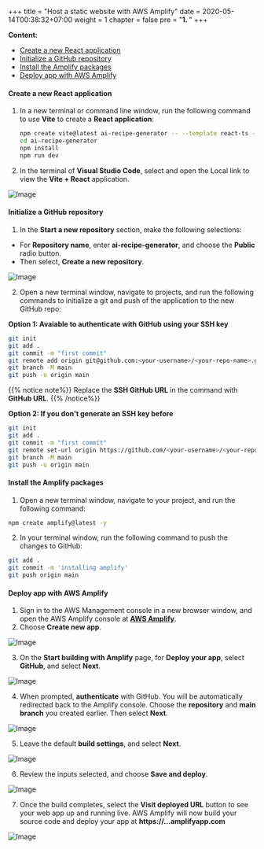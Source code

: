 +++
title = "Host a static website with AWS Amplify"
date = 2020-05-14T00:38:32+07:00
weight = 1
chapter = false
pre = "<b>1. </b>"
+++


**Content:**
- [Create a new React application](#create-a-new-react-application)
- [Initialize a GitHub repository](#initialize-a-github-repository)
- [Install the Amplify packages](#install-the-amplify-packages)
- [Deploy app with AWS Amplify](#deploy-app-with-aws-amplify)

#### Create a new React application

1. In a new terminal or command line window, run the following command to use **Vite** to create a **React application**:
   ```bash 
   npm create vite@latest ai-recipe-generator -- --template react-ts -y
   cd ai-recipe-generator
   npm install
   npm run dev
   ```
2. In the terminal of **Visual Studio Code**, select and open the Local link to view the **Vite + React** application.

![Image](https://deved-images.nyc3.cdn.digitaloceanspaces.com/CART-69046/gkoFYDe.png?width=30pc)


#### Initialize a GitHub repository

1. In the **Start a new repository** section, make the following selections:

- For **Repository name**, enter **ai-recipe-generator**, and choose the **Public** radio button.
- Then select, **Create a new repository**.

![Image](/images/1-host-a-static-website/repogithub.png?width=20pc)

2. Open a new terminal window, navigate to projects, and run the following commands to initialize a git and push of the application to the new GitHub repo:


**Option 1: Avaiable to authenticate with GitHub using your SSH key**

```bash
git init
git add .
git commit -m "first commit"
git remote add origin git@github.com:<your-username>/<your-repo-name>.git
git branch -M main
git push -u origin main
```


{{% notice note%}}
Replace the **SSH GitHub URL** in the command with **GitHub URL**. 
{{% /notice%}}

**Option 2: If you don't generate an SSH key before**
```bash
git init                                                            
git add .             
git commit -m "first commit"
git remote set-url origin https://github.com/<your-username>/<your-repo-name>
git branch -M main
git push -u origin main
```
#### Install the Amplify packages

1. Open a new terminal window, navigate to your project, and run the following command:
```bash
npm create amplify@latest -y
```
2. In your terminal window, run the following command to push the changes to GitHub:
```bash
git add .
git commit -m 'installing amplify'
git push origin main
```

#### Deploy app with AWS Amplify

1. Sign in to the AWS Management console in a new browser window, and open the AWS Amplify console at **[AWS Amplify](https://console.aws.amazon.com/amplify/apps)**.
2. Choose **Create new app**.

![Image](/images/1-host-a-static-website/createnewapp.png?width=45pc)

3. On the **Start building with Amplify** page, for **Deploy your app**, select **GitHub**, and select **Next**.

![Image](/images/1-host-a-static-website/startbuilding.png?width=40pc)

4. When prompted, **authenticate** with GitHub. You will be automatically redirected back to the Amplify console. Choose the **repository** and **main branch** you created earlier. Then select **Next**.

![Image](/images/1-host-a-static-website/addrepo.png?width=40pc)

5. Leave the default **build settings**, and select **Next**.

![Image](/images/1-host-a-static-website/appsetting.png?width=30pc)

6. Review the inputs selected, and choose **Save and deploy**.

![Image](/images/1-host-a-static-website/repodetail.png?width=30pc)

7. Once the build completes, select the **Visit deployed URL** button to see your web app up and running live. 
AWS Amplify will now build your source code and deploy your app at **https://...amplifyapp.com**

![Image](/images/1-host-a-static-website/ai-recipe.png?width=30pc)
